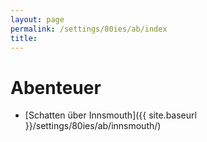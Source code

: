```yaml
---
layout: page
permalink: /settings/80ies/ab/index
title: 
---
```


# Abenteuer

- [Schatten über Innsmouth]({{ site.baseurl }}/settings/80ies/ab/innsmouth/)

